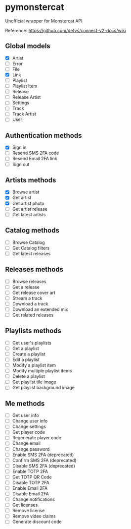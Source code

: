 # pymonstercat
Unofficial wrapper for Monstercat API

Reference: https://github.com/defvs/connect-v2-docs/wiki

## Global models

- [x] Artist
- [ ] Error
- [ ] File
- [x] Link
- [ ] Playlist
- [ ] Playlist Item
- [ ] Release
- [ ] Release Artist
- [ ] Settings
- [ ] Track
- [ ] Track Artist
- [ ] User

## Authentication methods
- [x] Sign in
- [ ] Resend SMS 2FA code
- [ ] Resend Email 2FA link
- [ ] Sign out

## Artists methods
- [x] Browse artist
- [x] Get artist
- [x] Get artist photo
- [ ] Get artist release
- [ ] Get latest artists

## Catalog methods
- [ ] Browse Catalog
- [ ] Get Catalog filters
- [ ] Get latest releases

## Releases methods
- [ ] Browse releases
- [ ] Get a release
- [ ] Get release cover art
- [ ] Stream a track
- [ ] Download a track
- [ ] Download an extended mix
- [ ] Get related releases

## Playlists methods
- [ ] Get user's playlists
- [ ] Get a playlist
- [ ] Create a playlist
- [ ] Edit a playlist
- [ ] Modify a playlist item
- [ ] Modify multiple playlist items
- [ ] Delete a playlist
- [ ] Get playlist tile image
- [ ] Get playlist background image

## Me methods
- [ ] Get user info
- [ ] Change user info
- [ ] Change settings
- [ ] Get player code
- [ ] Regenerate player code
- [ ] Change email
- [ ] Change password
- [ ] Enable SMS 2FA (deprecated)
- [ ] Confirm SMS 2FA (deprecated)
- [ ] Disable SMS 2FA (deprecated)
- [ ] Enable TOTP 2FA
- [ ] Get TOTP QR Code
- [ ] Disable TOTP 2FA
- [ ] Enable Email 2FA
- [ ] Disable Email 2FA
- [ ] Change notifications
- [ ] Get licenses
- [ ] Remove license
- [ ] Remove video claims
- [ ] Generate discount code